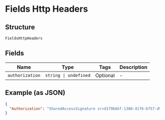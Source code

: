 
# Fields Http Headers

## Structure

`FieldsHttpHeaders`

## Fields

| Name | Type | Tags | Description |
|  --- | --- | --- | --- |
| `authorization` | `string \| undefined` | Optional | - |

## Example (as JSON)

```json
{
  "Authorization": "SharedAccessSignature sr=d1f9b6bf-1380-41f6-b757-d9805e48392b&sig=EF5tnXClw3MWkb84OkIOUhMH%2FaS1DRD2nXT69QR8RD8%3D&skn=TSCCtoken&se=1648827260410"
}
```

